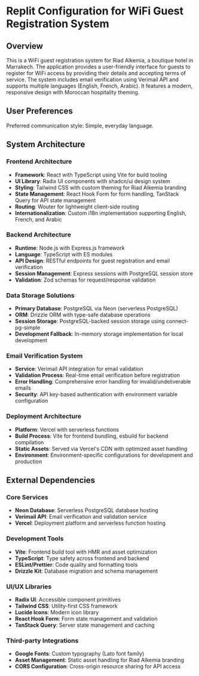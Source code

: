 # Replit Configuration for WiFi Guest Registration System

## Overview

This is a WiFi guest registration system for Riad Alkemia, a boutique hotel in Marrakech. The application provides a user-friendly interface for guests to register for WiFi access by providing their details and accepting terms of service. The system includes email verification using Verimail API and supports multiple languages (English, French, Arabic). It features a modern, responsive design with Moroccan hospitality theming.

## User Preferences

Preferred communication style: Simple, everyday language.

## System Architecture

### Frontend Architecture
- **Framework**: React with TypeScript using Vite for build tooling
- **UI Library**: Radix UI components with shadcn/ui design system
- **Styling**: Tailwind CSS with custom theming for Riad Alkemia branding
- **State Management**: React Hook Form for form handling, TanStack Query for API state management
- **Routing**: Wouter for lightweight client-side routing
- **Internationalization**: Custom i18n implementation supporting English, French, and Arabic

### Backend Architecture
- **Runtime**: Node.js with Express.js framework
- **Language**: TypeScript with ES modules
- **API Design**: RESTful endpoints for guest registration and email verification
- **Session Management**: Express sessions with PostgreSQL session store
- **Validation**: Zod schemas for request/response validation

### Data Storage Solutions
- **Primary Database**: PostgreSQL via Neon (serverless PostgreSQL)
- **ORM**: Drizzle ORM with type-safe database operations
- **Session Storage**: PostgreSQL-backed session storage using connect-pg-simple
- **Development Fallback**: In-memory storage implementation for local development

### Email Verification System
- **Service**: Verimail API integration for email validation
- **Validation Process**: Real-time email verification before registration
- **Error Handling**: Comprehensive error handling for invalid/undeliverable emails
- **Security**: API key-based authentication with environment variable configuration

### Deployment Architecture
- **Platform**: Vercel with serverless functions
- **Build Process**: Vite for frontend bundling, esbuild for backend compilation
- **Static Assets**: Served via Vercel's CDN with optimized asset handling
- **Environment**: Environment-specific configurations for development and production

## External Dependencies

### Core Services
- **Neon Database**: Serverless PostgreSQL database hosting
- **Verimail API**: Email verification and validation service
- **Vercel**: Deployment platform and serverless function hosting

### Development Tools
- **Vite**: Frontend build tool with HMR and asset optimization
- **TypeScript**: Type safety across frontend and backend
- **ESLint/Prettier**: Code quality and formatting tools
- **Drizzle Kit**: Database migration and schema management

### UI/UX Libraries
- **Radix UI**: Accessible component primitives
- **Tailwind CSS**: Utility-first CSS framework
- **Lucide Icons**: Modern icon library
- **React Hook Form**: Form state management and validation
- **TanStack Query**: Server state management and caching

### Third-party Integrations
- **Google Fonts**: Custom typography (Lato font family)
- **Asset Management**: Static asset handling for Riad Alkemia branding
- **CORS Configuration**: Cross-origin resource sharing for API access